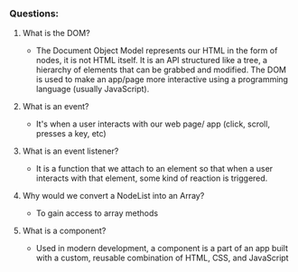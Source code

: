 ### Questions:

1. What is the DOM?

   - The Document Object Model represents our HTML in the form of nodes, it is not HTML itself. It is an API structured like a tree, a hierarchy of elements that can be grabbed and modified. The DOM is used to make an app/page more interactive using a programming language (usually JavaScript).

2. What is an event?

   - It's when a user interacts with our web page/ app (click, scroll, presses a key, etc)

3. What is an event listener?

   - It is a function that we attach to an element so that when a user interacts with that element, some kind of reaction is triggered.

4. Why would we convert a NodeList into an Array?

   - To gain access to array methods

5. What is a component?
   - Used in modern development, a component is a part of an app built with a custom, reusable combination of HTML, CSS, and JavaScript
